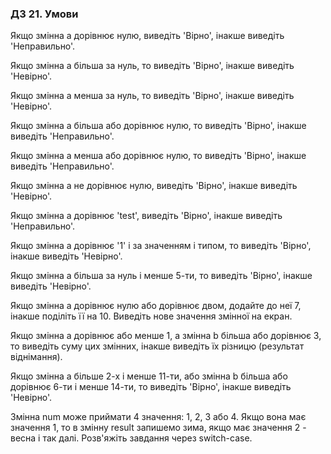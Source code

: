 ### ДЗ 21. Умови

Якщо змінна a дорівнює нулю, виведіть 'Вірно', інакше виведіть 'Неправильно'.

Якщо змінна a більша за нуль, то виведіть 'Вірно', інакше виведіть 'Невірно'.

Якщо змінна a менша за нуль, то виведіть 'Вірно', інакше виведіть 'Невірно'.

Якщо змінна a більша або дорівнює нулю, то виведіть 'Вірно', інакше виведіть 'Неправильно'.

Якщо змінна a менша або дорівнює нулю, то виведіть 'Вірно', інакше виведіть 'Неправильно'.

Якщо змінна a не дорівнює нулю, виведіть 'Вірно', інакше виведіть 'Невірно'.

Якщо змінна a дорівнює 'test', виведіть 'Вірно', інакше виведіть 'Неправильно'.

Якщо змінна a дорівнює '1' і за значенням і типом, то виведіть 'Вірно', інакше виведіть 'Невірно'.

Якщо змінна a більша за нуль і менше 5-ти, то виведіть 'Вірно', інакше виведіть 'Невірно'.

Якщо змінна a дорівнює нулю або дорівнює двом, додайте до неї 7, інакше поділіть її на 10. Виведіть нове значення змінної на екран.

Якщо змінна a дорівнює або менше 1, а змінна b більша або дорівнює 3, то виведіть суму цих змінних, інакше виведіть їх різницю (результат віднімання).

Якщо змінна a більше 2-х і менше 11-ти, або змінна b більша або дорівнює 6-ти і менше 14-ти, то виведіть 'Вірно', інакше виведіть 'Невірно'.

Змінна num може приймати 4 значення: 1, 2, 3 або 4. Якщо вона має значення 1, то в змінну result запишемо зима, якщо має значення 2 - весна і так далі. Розв'яжіть завдання через switch-case.